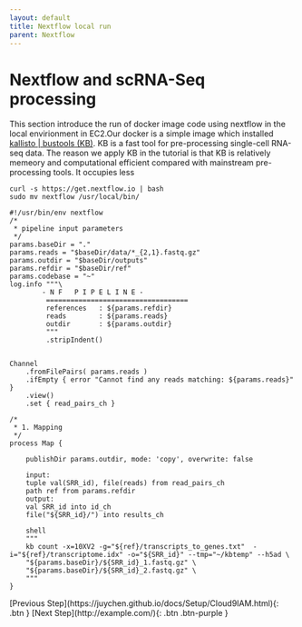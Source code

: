 ```yaml
---
layout: default
title: Nextflow local run
parent: Nextflow
---
```

# Nextflow and scRNA-Seq processing
This section introduce the run of docker image code using nextflow in the local envirionment in EC2.Our docker is a simple image which installed [kallisto | bustools (KB)](https://www.kallistobus.tools). KB is a fast tool for pre-processing single-cell RNA-seq data. The reason we apply KB in the tutorial is that KB is relatively memeory and computational efficient compared with mainstream pre-processing tools. It occupies less 

```docker
curl -s https://get.nextflow.io | bash
sudo mv nextflow /usr/local/bin/
```

```nextflow
#!/usr/bin/env nextflow
/*
 * pipeline input parameters
 */
params.baseDir = "."
params.reads = "$baseDir/data/*_{2,1}.fastq.gz" 
params.outdir = "$baseDir/outputs"
params.refdir = "$baseDir/ref"
params.codebase = "~"
log.info """\
        - N F   P I P E L I N E -
         ===================================
         references   : ${params.refdir}
         reads        : ${params.reads}
         outdir       : ${params.outdir}
         """
         .stripIndent()


Channel
    .fromFilePairs( params.reads )
    .ifEmpty { error "Cannot find any reads matching: ${params.reads}" }
    .view()
    .set { read_pairs_ch }

/*
 * 1. Mapping
 */
process Map {
    
    publishDir params.outdir, mode: 'copy', overwrite: false

    input:
    tuple val(SRR_id), file(reads) from read_pairs_ch
    path ref from params.refdir
    output:
    val SRR_id into id_ch
    file("${SRR_id}/") into results_ch

    shell
    """
    kb count -x=10XV2 -g="${ref}/transcripts_to_genes.txt"  -i="${ref}/transcriptome.idx" -o="${SRR_id}" --tmp="~/kbtemp" --h5ad \
    "${params.baseDir}/${SRR_id}_1.fastq.gz" \
    "${params.baseDir}/${SRR_id}_2.fastq.gz" \
    """
}
```

<div class="code-example" markdown="1">
[Previous Step](https://juychen.github.io/docs/Setup/Cloud9IAM.html){: .btn }
[Next Step](http://example.com/){: .btn .btn-purple }
</div>